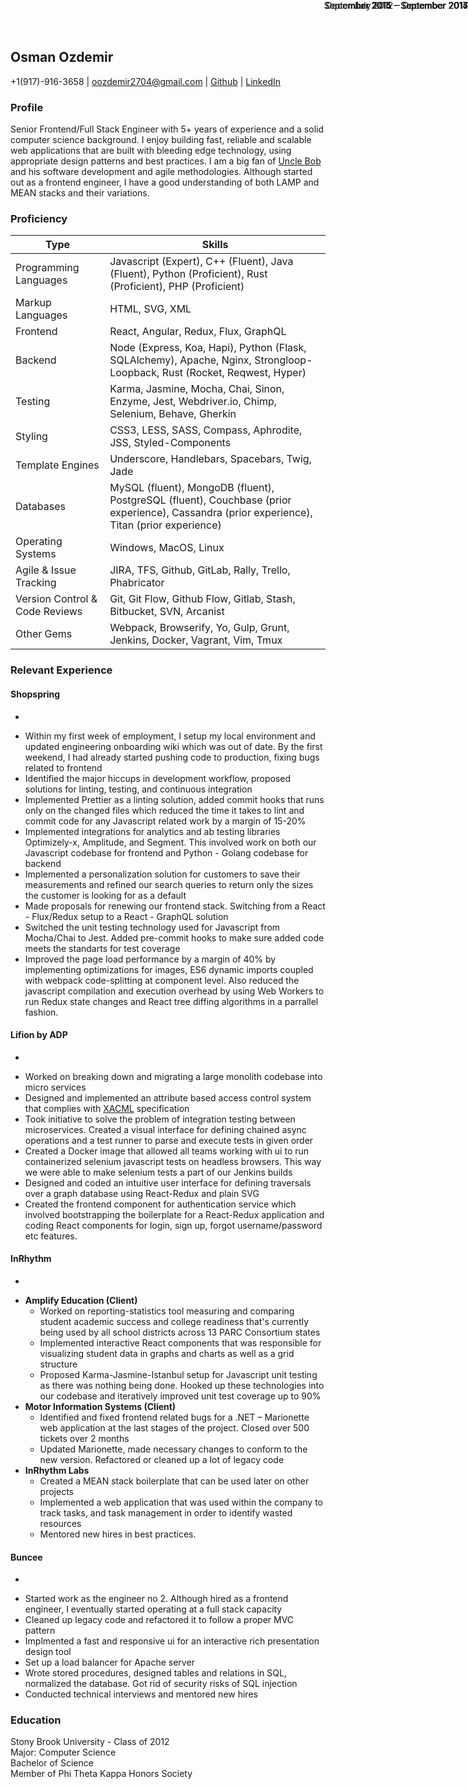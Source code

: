 ## Osman Ozdemir
+1(917)-916-3658 | oozdemir2704@gmail.com | [Github](https://github.com/ozthekoder) | [LinkedIn](www.linkedin.com/in/osman-ozdemir-63021252)

### Profile
Senior Frontend/Full Stack Engineer with 5+ years of experience and a solid computer science background. 
I enjoy building
fast, reliable and scalable web applications that are built with bleeding edge technology, using appropriate design
patterns and best practices.
I am a big fan of [Uncle Bob](https://en.wikipedia.org/wiki/Robert_C._Martin) and his software development and agile methodologies.
Although started out as a frontend engineer, I have a good understanding of both
LAMP and MEAN stacks and their variations.

### Proficiency
|Type|Skills|
| ------ | ----------- |
| Programming Languages   |Javascript (Expert), C++ (Fluent), Java (Fluent), Python (Proficient), Rust (Proficient), PHP (Proficient)|
| Markup Languages |HTML, SVG, XML|
| Frontend | React, Angular, Redux, Flux, GraphQL|
| Backend | Node (Express, Koa, Hapi), Python (Flask, SQLAlchemy), Apache, Nginx, Strongloop-Loopback, Rust (Rocket, Reqwest, Hyper) |
| Testing | Karma, Jasmine, Mocha, Chai, Sinon, Enzyme, Jest, Webdriver.io, Chimp, Selenium, Behave, Gherkin |
| Styling   |	CSS3, LESS, SASS, Compass, Aphrodite, JSS, Styled-Components |
| Template Engines | Underscore, Handlebars, Spacebars, Twig, Jade |
| Databases |MySQL (fluent), MongoDB (fluent), PostgreSQL (fluent), Couchbase (prior experience), Cassandra (prior experience), Titan (prior experience)|
| Operating Systems | Windows, MacOS, Linux |
| Agile & Issue Tracking| JIRA, TFS, Github, GitLab, Rally, Trello, Phabricator|
| Version Control & Code Reviews|Git, Git Flow, Github Flow, Gitlab, Stash, Bitbucket, SVN, Arcanist|
| Other Gems |Webpack, Browserify, Yo, Gulp, Grunt, Jenkins, Docker, Vagrant, Vim, Tmux|

### Relevant Experience

#### Shopspring <div style="text-align: right; font-weight: normal; position: absolute; top: 0; right: 0; font-size: 14px">September 2015 – September 2017</div>
-
* Within my first week of employment, I setup my local environment and updated engineering onboarding wiki which was out of date. By the first weekend, I had already started pushing code to production, fixing bugs related to frontend
* Identified the major hiccups in development workflow, proposed solutions for linting, testing, and continuous integration
* Implemented Prettier as a linting solution, added commit hooks that runs only on the changed files which reduced the time it takes to lint and commit code for any Javascript related work by a margin of 15-20%
* Implemented integrations for analytics and ab testing libraries Optimizely-x, Amplitude, and Segment. This involved work on both our Javascript codebase for frontend and Python - Golang codebase for backend
* Implemented a personalization solution for customers to save their measurements and refined our search queries to return only the sizes the customer is looking for as a default
* Made proposals for renewing our frontend stack. Switching from a React - Flux/Redux setup to a React - GraphQL solution
* Switched the unit testing technology used for Javascript from Mocha/Chai to Jest. Added pre-commit hooks to make sure added code meets the standarts for test coverage
* Improved the page load performance by a margin of 40% by implementing optimizations for images, ES6 dynamic imports coupled with webpack code-splitting at component level. Also reduced the javascript compilation and execution overhead by using Web Workers to run Redux state changes and React tree diffing algorithms in a parrallel fashion. 

#### Lifion by ADP <div style="text-align: right; font-weight: normal; position: absolute; top: 0; right: 0; font-size: 14px">September 2015 – September 2017</div>
-
* Worked on breaking down and migrating a large monolith codebase into micro services
* Designed and implemented an attribute based access control system that complies with [XACML](http://docs.oasis-open.org/xacml/3.0/xacml-3.0-core-spec-cs-01-en.pdf) specification
* Took initiative to solve the problem of integration testing between microservices. Created a visual interface for defining chained async operations and a test runner to parse and execute tests in given order
* Created a Docker image that allowed all teams working with ui to run containerized selenium javascript tests on headless browsers. This way we were able to make selenium tests a part of our Jenkins builds
* Designed and coded an intuitive user interface for defining traversals over a graph database using React-Redux and plain SVG
* Created the frontend component for authentication service which involved bootstrapping the boilerplate for a React-Redux application and coding React components for login, sign up, forgot username/password etc features.

#### InRhythm <div style="text-align: right; font-weight: normal; position: absolute; top: 0; right: 0; font-size: 14px">December 2014 – September 2015</div>
-
* __Amplify Education (Client)__ 
	*  Worked on reporting-statistics tool measuring and comparing student academic success and college readiness that's currently being used by all school districts across 13 PARC Consortium states
	*  Implemented interactive React components that was responsible for visualizing student data in graphs and charts as well as a grid structure
	*  Proposed Karma-Jasmine-Istanbul setup for Javascript unit testing as there was nothing being done. Hooked up these technologies into our codebase and iteratively improved unit test coverage up to 90% 
* __Motor Information Systems (Client)__
	*  Identified and fixed frontend related bugs for a .NET – Marionette web application at the last stages of the project. Closed over 500 tickets over 2 months
	*  Updated Marionette, made necessary changes to conform to the new version. Refactored or cleaned up a lot of legacy code
* __InRhythm Labs__
	*  Created a MEAN stack boilerplate that can be used later on other projects
 	* Implemented a web application that was used within the company to track tasks, and task management in order to identify wasted resources
	*  Mentored new hires in best practices.

#### Buncee <div style="text-align: right; font-weight: normal; position: absolute; top: 0; right: 0; font-size: 14px">July 2012 – December 2014</div>
-
* Started work as the engineer no 2. Although hired as a frontend engineer, I eventually started operating at a full stack capacity
* Cleaned up legacy code and refactored it to follow a proper MVC pattern
* Implmented a fast and responsive ui for an interactive rich presentation design tool
* Set up a load balancer for Apache server
* Wrote stored procedures, designed tables and relations in SQL, normalized the database. Got rid of security risks of SQL injection
* Conducted technical interviews and mentored new hires

### Education
Stony Brook University - Class of 2012  
Major: Computer Science  
Bachelor of Science  
Member of Phi Theta Kappa Honors Society

